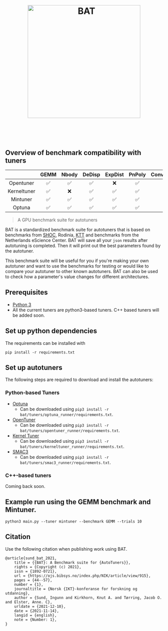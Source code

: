 <h1 align="center">
	<br>
	<br>
	<img width="360" bat="./media/BAT-logo.svg" alt="BAT">
	<br>
	<br>
	<br>
</h1>

## Overview of benchmark compatibility with tuners
|           | GEMM | Nbody | DeDisp | ExpDist | PnPoly | Convolution | Hotspot | MD5Hash | TRIAD |
|:---------:|:----:|:-----:|:------:|:-------:|:------:|:-----------:|:-------:|:-------:|:-----:|
| Opentuner |  ✅  |   ✅  |   ✅   |   ❌   |   ✅   |     ✅      |   ✅    |   ✅    |   ✅   |
| Kerneltuner | ✅  |   ❌  |   ✅   |   ✅   |   ✅   |     ✅      |   ✅    |   ✅    |   ✅   |
| Mintuner  |  ✅  |   ✅  |   ✅   |   ✅   |   ✅   |     ✅      |   ✅    |   ✅    |   ✅   |
| Optuna    |  ✅  |   ✅  |   ✅   |   ✅   |   ✅   |     ✅      |   ✅    |   ✅    |   ✅   |


> A GPU benchmark suite for autotuners

BAT is a standardized benchmark suite for autotuners that is based on benchmarks from [SHOC](https://github.com/vetter/shoc), Rodinia, [KTT](https://github.com/HiPerCoRe/KTT) and benchmarks from the Netherlands eScience Center. BAT will save all your `json` results after autotuning is completed. Then it will print out the best parameters found by the autotuner.

This benchmark suite will be useful for you if you're making your own autotuner and want to use the benchmarks for testing or would like to compare your autotuner to other known autotuners. BAT can also be used to check how a parameter's value changes for different architectures.

## Prerequisites
- [Python 3](https://www.python.org/) 
- All the current tuners are python3-based tuners. C++ based tuners will be added soon.

## Set up python dependencies
The requirements can be installed with
```
pip install -r requirements.txt
```

## Set up autotuners
The following steps are required to download and install the autotuners:
### Python-based Tuners
- [Optuna](https://github.com/optuna/optuna)
    - Can be downloaded using `pip3 install -r bat/tuners/optuna_runner/requirements.txt`.
- [OpenTuner](https://github.com/ingunnsund/opentuner)
    - Can be downloaded using `pip3 install -r bat/tuners/opentuner_runner/requirements.txt`.
- [Kernel Tuner](https://github.com/benvanwerkhoven/kernel_tuner)
    - Can be downloaded using `pip3 install -r bat/tuners/kerneltuner_runner/requirements.txt`.
- [SMAC3](https://github.com/automl/SMAC3)
    - Can be downloaded using `pip3 install -r bat/tuners/smac3_runner/requirements.txt`.
### C++-based tuners
Coming back soon.

## Example run using the GEMM benchmark and Mintuner.
```
python3 main.py --tuner mintuner --benchmark GEMM --trials 10
```

## Citation
Use the following citation when publishing work using BAT.
```
@article{sund_bat_2021,
	title = {{BAT}: A Benchmark suite for {AutoTuners}},
	rights = {Copyright (c) 2021},
	issn = {1892-0721},
	url = {https://ojs.bibsys.no/index.php/NIK/article/view/915},
	pages = {44--57},
	number = {1},
	journaltitle = {Norsk {IKT}-konferanse for forskning og utdanning},
	author = {Sund, Ingunn and Kirkhorn, Knut A. and Tørring, Jacob O. and Elster, Anne. C},
	urldate = {2021-12-10},
	date = {2021-11-14},
	langid = {english},
	note = {Number: 1},
}
```
